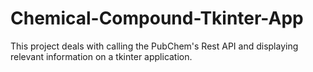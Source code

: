 # Chemical-Compound-Tkinter-App
This project deals with calling the PubChem's Rest API and displaying relevant information on a tkinter application.
